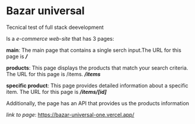 # Bazar universal

Tecnical test of full stack deevelopment

Is a *e-commerce web-site* that has 3 pages:

**main**: The main page that contains a single serch input.The URL for this page is ***/***

**products**: This page displays the products that match your search criteria. The URL for this page is /items. ***/items***

**specific product**: This page provides detailed information about a specific item. The URL for this page is ***/items/[id]***

Additionally, the page has an API that provides us the products information

*link to page*: https://bazar-universal-one.vercel.app/
